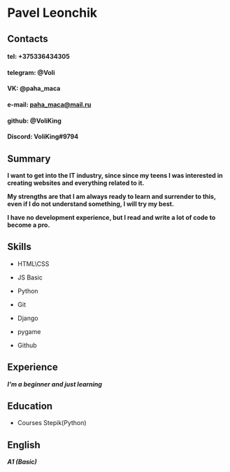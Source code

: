 # Pavel Leonchik
## Contacts
#### tel: +375336434305
#### telegram: @Voli
#### VK: @paha_maca
#### e-mail: paha_maca@mail.ru
#### github: @VoliKing
#### Discord: VoliKing#9794

## Summary

**I want to get into the IT industry, since since my teens I was interested in creating websites and everything related to it.**

**My strengths are that I am always ready to learn and surrender to this, even if I do not understand something, I will try my best.**

**I have no development experience, but I read and write a lot of code to become a pro.**

## Skills

- HTML\CSS

- JS Basic

- Python

- Git

- Django

- pygame

- Github

## Experience

***I'm a beginner and just learning***

## Education

- Courses Stepik(Python)

## English

***A1 (Basic)*** 
